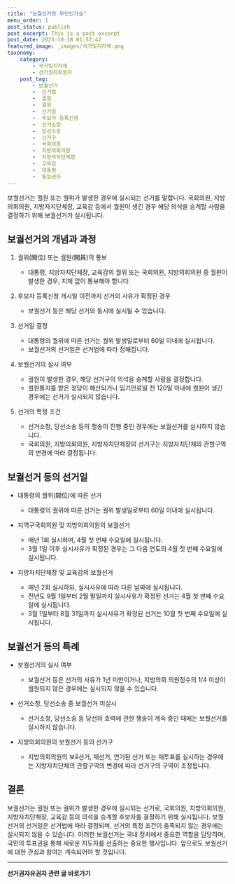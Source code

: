 ```yaml
---
title: "보궐선거란 무엇인가요"
menu_order: 1
post_status: publish
post_excerpt: This is a post excerpt
post_date: 2023-10-18 01:57:42
featured_image: _images/국가및지자체.png
taxonomy:
    category:
        - 국가및지자체
        - 선거권자유권자
    post_tag:
        - 보궐선거
        -  선거법
        -  궐원
        -  궐위
        -  선거일
        -  후보자 등록신청
        -  선거소청
        -  당선소송
        -  선거구
        -  국회의원
        -  지방의회의원
        -  지방자치단체장
        -  교육감
        -  대통령
        -  통보권자
---
```



보궐선거는 궐원 또는 궐위가 발생한 경우에 실시되는 선거를 말합니다. 국회의원, 지방의회의원, 지방자치단체장, 교육감 등에서 궐원이 생긴 경우 해당 의석을 승계할 사람을 결정하기 위해 보궐선거가 실시됩니다.

## 보궐선거의 개념과 과정

1. 궐위(闕位) 또는 궐원(闕員)의 통보
    - 대통령, 지방자치단체장, 교육감의 궐위 또는 국회의원, 지방의회의원 중 궐원이 발생한 경우, 지체 없이 통보해야 합니다.

2. 후보자 등록신청 개시일 이전까지 선거의 사유가 확정된 경우
    - 보궐선거 등은 해당 선거와 동시에 실시될 수 있습니다.

3. 선거일 결정
    - 대통령의 궐위에 따른 선거는 궐위 발생일로부터 60일 이내에 실시됩니다.
    - 보궐선거의 선거일은 선거법에 따라 정해집니다.

4. 보궐선거의 실시 여부
    - 궐원이 발생한 경우, 해당 선거구의 의석을 승계할 사람을 결정합니다.
    - 궐원통지를 받은 정당이 해산되거나 임기만료일 전 120일 이내에 궐원이 생긴 경우에는 선거가 실시되지 않습니다.

5. 선거의 특정 조건
    - 선거소청, 당선소송 등의 쟁송이 진행 중인 경우에는 보궐선거를 실시하지 않습니다.
    - 국회의원, 지방의회의원, 지방자치단체장의 선거구는 지방자치단체의 관할구역의 변경에 따라 결정됩니다.

## 보궐선거 등의 선거일

- 대통령의 궐위(闕位)에 따른 선거
    - 대통령의 궐위에 따른 선거는 궐위 발생일로부터 60일 이내에 실시됩니다.

- 지역구국회의원 및 지방의회의원의 보궐선거
    - 매년 1회 실시하며, 4월 첫 번째 수요일에 실시됩니다.
    - 3월 1일 이후 실시사유가 확정된 경우는 그 다음 연도의 4월 첫 번째 수요일에 실시됩니다.

- 지방자치단체장 및 교육감의 보궐선거
    - 매년 2회 실시하되, 실시사유에 따라 다른 날짜에 실시됩니다.
    - 전년도 9월 1일부터 2월 말일까지 실시사유가 확정된 선거는 4월 첫 번째 수요일에 실시됩니다.
    - 3월 1일부터 8월 31일까지 실시사유가 확정된 선거는 10월 첫 번째 수요일에 실시됩니다.

## 보궐선거 등의 특례

- 보궐선거의 실시 여부
    - 보궐선거 등은 선거의 사유가 1년 미만이거나, 지방의회 의원정수의 1/4 이상이 궐원되지 않은 경우에는 실시되지 않을 수 있습니다.

- 선거소청, 당선소송 중 보궐선거 미실시
    - 선거소청, 당선소송 등 당선의 효력에 관한 쟁송이 계속 중인 때에는 보궐선거를 실시하지 않습니다.

- 지방의회의원의 보궐선거 등의 선거구
    - 지방의회의원의 보ꐐ선거, 재선거, 연기된 선거 또는 재투표를 실시하는 경우에는 지방자치단체의 관할구역의 변경에 따라 선거구의 구역이 조정됩니다.

## 결론

보궐선거는 궐원 또는 궐위가 발생한 경우에 실시되는 선거로, 국회의원, 지방의회의원, 지방자치단체장, 교육감 등의 의석을 승계할 후보자를 결정하기 위해 실시됩니다. 보궐선거의 선거일은 선거법에 따라 결정되며, 선거의 특정 조건이 충족되지 않는 경우에는 실시되지 않을 수 있습니다. 이러한 보궐선거는 국내 정치에서 중요한 역할을 담당하며, 국민의 투표권을 통해 새로운 지도자를 선출하는 중요한 행사입니다. 앞으로도 보궐선거에 대한 관심과 참여는 계속되어야 할 것입니다.



<!-- wp:separator -->
<hr class="wp-block-separator has-alpha-channel-opacity"/>
<!-- /wp:separator -->

<!-- wp:group {"backgroundColor":"base","layout":{"type":"constrained"}} -->
<div class="wp-block-group has-base-background-color has-background"><!-- wp:paragraph {"align":"center","fontSize":"large"} -->
<p class="has-text-align-center has-large-font-size"><strong>선거권자유권자 관련 글 바로가기</strong></p>
<!-- /wp:paragraph -->


<!-- wp:latest-posts
{"categories":[{"id":7202,"count":19,"description":"","link":"https://uknowlaw.com/category/%ec%84%a0%ea%b1%b0%ea%b6%8c%ec%9e%90%ec%9c%a0%ea%b6%8c%ec%9e%90/","name":"선거권자유권자","slug":"선거권자유권자","taxonomy":"category","parent":0,"meta":[],"_links":{"self":[{"href":"https://uknowlaw.com/wp-json/wp/v2/categories/7202"}],"collection":[{"href":"https://uknowlaw.com/wp-json/wp/v2/categories"}],"about":[{"href":"https://uknowlaw.com/wp-json/wp/v2/taxonomies/category"}],"wp:post_type":[{"href":"https://uknowlaw.com/wp-json/wp/v2/posts?categories=7202"}],"curies":[{"name":"wp","href":"https://api.w.org/{rel}","templated":true}]}}],"postsToShow":100,"excerptLength":28,"postLayout":"grid","columns":2,"featuredImageAlign":"left","featuredImageSizeSlug":"large","fontSize":"medium"} /--></div>
<!-- /wp:group -->